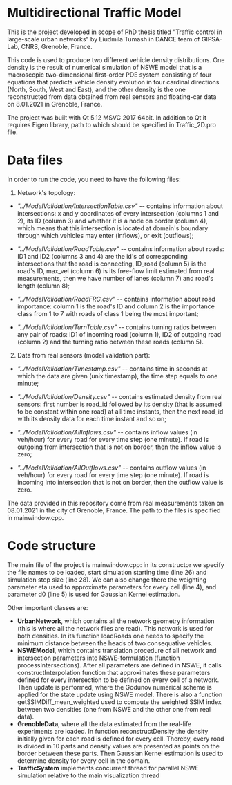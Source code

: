 # Multidirectional Traffic Model

This is the project developed in scope of PhD thesis titled "Traffic control in large-scale urban networks" by Liudmila Tumash in DANCE team of GIPSA-Lab, CNRS, Grenoble, France. 

This code is used to produce two different vehicle density distributions. One density is the result of numerical simulation of NSWE model that is a macroscopic two-dimensional first-order PDE system consisting of four equations that predicts vehicle density evolution in four cardinal directions (North, South, West and East), and the other density is the one reconstructed from data obtained from real sensors and floating-car data on 8.01.2021 in Grenoble, France.

The project was built with Qt 5.12 MSVC 2017 64bit. In addition to Qt it requires Eigen library, path to which should be specified in Traffic_2D.pro file.

# Data files

In order to run the code, you need to have the following files:

1. Network's topology:

  * _"../ModelValidation/IntersectionTable.csv"_ -- contains information about intersections: x and y coordinates of every intersection (columns 1 and 2), its ID (column 3) and whether it is a node on border (column 4), which means that this intersection is located at domain's boundary through which vehicles may enter (inflows), or exit (outflows);

  * _"../ModelValidation/RoadTable.csv"_ -- contains information about roads: ID1 and ID2 (columns 3 and 4) are the id's of corresponding intersections that the road is connecting, ID_road (column 5) is the road's ID, max_vel (column 6) is its free-flow limit estimated from real measurements, then we have number of lanes (column 7) and road's length (column 8);

  * _"../ModelValidation/RoadFRC.csv"_ -- contains information about road importance: column 1 is the road's ID and column 2 is the importance class from 1 to 7 with roads of class 1 being the most important;

  * _"../ModelValidation/TurnTable.csv"_ -- contains turning ratios between any pair of roads: ID1 of incoming road (column 1), ID2 of outgoing road (column 2) and the turning ratio between these roads (column 5). 

2. Data from real sensors (model validation part):

  * _"../ModelValidation/Timestamp.csv"_ -- contains time in seconds at which the data are given (unix timestamp), the time step equals to one minute;

  * _"../ModelValidation/Density.csv"_ -- contains estimated density from real sensors: first number is road_id followed by its density (that is assumed to be constant within one road) at all time instants, then the next road_id with its density data for each time instant and so on;

  * _"../ModelValidation/AllInflows.csv"_ -- contains inflow values (in veh/hour) for every road for every time step (one minute). If road is outgoing from intersection that is not on border, then the inflow value is zero;

  * _"../ModelValidation/AllOutflows.csv"_ -- contains outflow values (in veh/hour) for every road for every time step (one minute). If road is incoming into intersection that is not on border, then the outflow value is zero.

 The data provided in this repository come from real measurements taken on 08.01.2021 in the city of Grenoble, France. The path to the files is specified in mainwindow.cpp.

# Code structure

The main file of the project is mainwindow.cpp: in its constructor we specify the file names to be loaded, start simulation starting time (line 26) and simulation step size (line 28). We can also change there the weighting parameter eta used to approximate parameters for every cell (line 4), and parameter d0 (line 5) is used for Gaussian Kernel estimation. 

Other important classes are:
* __UrbanNetwork__, which contains all the network geometry information (this is where all the network files are read). This network is used for both densities. In its function loadRoads one needs to specify the minimum distance between the heads of two consequative vehicles.
* __NSWEModel__, which contains translation procedure of all network and intersection parameters into NSWE-formulation (function processIntersections). After all parameters are defined in NSWE, it calls constructInterpolation function that approximates these parameters defined for every intersection to be defined on every cell of a network. Then update is performed, where the Godunov numerical scheme is applied for the state update using NSWE model.
There is also a function getSSIMDiff_mean_weighted used to compute the weighted SSIM index between two densities (one from NSWE and the other one from real data).
* __GrenobleData__, where all the data estimated from the real-life experiments are loaded. In function reconstructDensity the density initially given for each road is defined for every cell. Thereby, every road is divided in 10 parts and density values are presented as points on the border between these parts. Then Gaussian Kernel estimation is used to determine density for every cell in the domain.
* __TrafficSystem__ implements concurrent thread for parallel NSWE simulation relative to the main visualization thread
